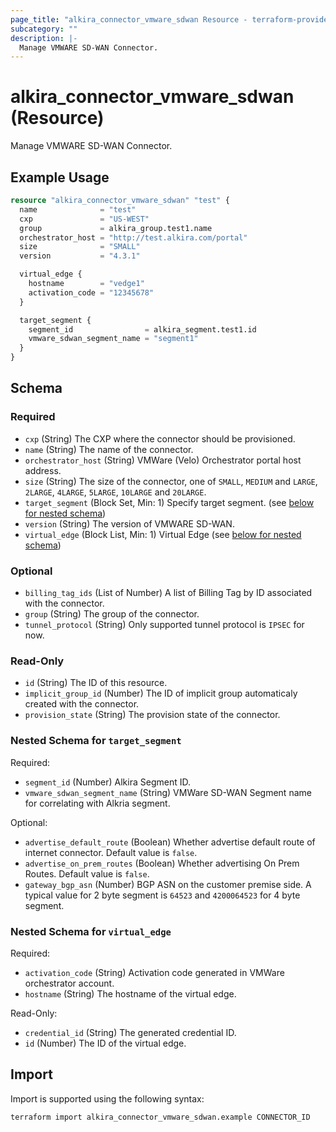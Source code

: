 ```yaml
---
page_title: "alkira_connector_vmware_sdwan Resource - terraform-provider-alkira"
subcategory: ""
description: |-
  Manage VMWARE SD-WAN Connector.
---
```


# alkira_connector_vmware_sdwan (Resource)

Manage VMWARE SD-WAN Connector.


## Example Usage

```terraform
resource "alkira_connector_vmware_sdwan" "test" {
  name              = "test"
  cxp               = "US-WEST"
  group             = alkira_group.test1.name
  orchestrator_host = "http://test.alkira.com/portal"
  size              = "SMALL"
  version           = "4.3.1"

  virtual_edge {
    hostname        = "vedge1"
    activation_code = "12345678"
  }

  target_segment {
    segment_id                = alkira_segment.test1.id
    vmware_sdwan_segment_name = "segment1"
  }
}
```

<!-- schema generated by tfplugindocs -->
## Schema

### Required

- `cxp` (String) The CXP where the connector should be provisioned.
- `name` (String) The name of the connector.
- `orchestrator_host` (String) VMWare (Velo) Orchestrator portal host address.
- `size` (String) The size of the connector, one of `SMALL`, `MEDIUM` and `LARGE`, `2LARGE`, `4LARGE`, `5LARGE`, `10LARGE` and `20LARGE`.
- `target_segment` (Block Set, Min: 1) Specify target segment. (see [below for nested schema](#nestedblock--target_segment))
- `version` (String) The version of VMWARE SD-WAN.
- `virtual_edge` (Block List, Min: 1) Virtual Edge (see [below for nested schema](#nestedblock--virtual_edge))

### Optional

- `billing_tag_ids` (List of Number) A list of Billing Tag by ID associated with the connector.
- `group` (String) The group of the connector.
- `tunnel_protocol` (String) Only supported tunnel protocol is `IPSEC` for now.

### Read-Only

- `id` (String) The ID of this resource.
- `implicit_group_id` (Number) The ID of implicit group automaticaly created with the connector.
- `provision_state` (String) The provision state of the connector.

<a id="nestedblock--target_segment"></a>
### Nested Schema for `target_segment`

Required:

- `segment_id` (Number) Alkira Segment ID.
- `vmware_sdwan_segment_name` (String) VMWare SD-WAN Segment name for correlating with Alkria segment.

Optional:

- `advertise_default_route` (Boolean) Whether advertise default route of internet connector. Default value is `false`.
- `advertise_on_prem_routes` (Boolean) Whether advertising On Prem Routes. Default value is `false`.
- `gateway_bgp_asn` (Number) BGP ASN on the customer premise side. A typical value for 2 byte segment is `64523` and `4200064523` for 4 byte segment.


<a id="nestedblock--virtual_edge"></a>
### Nested Schema for `virtual_edge`

Required:

- `activation_code` (String) Activation code generated in VMWare orchestrator account.
- `hostname` (String) The hostname of the virtual edge.

Read-Only:

- `credential_id` (String) The generated credential ID.
- `id` (Number) The ID of the virtual edge.

## Import

Import is supported using the following syntax:

```shell
terraform import alkira_connector_vmware_sdwan.example CONNECTOR_ID
```
